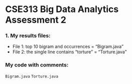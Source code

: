 # CSE313 Big Data Analytics Assessment 2

### 1. My results files:

- File 1: top 10 bigram and occurrences = “Bigram.java”
- File 2: the single line contains “torture” = “Torture.java”

### My code with comments:

```Bigram.java```
```Torture.java```